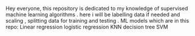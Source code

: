 Hey everyone, this repository is dedicated to my knowledge of supervised machine learning algorithms .
here i will be labelling data if needed and scaling , splitting data for training and testing .
ML models which are in this repo:
Linear regression 
logistic regression
KNN
decision tree 
SVM
